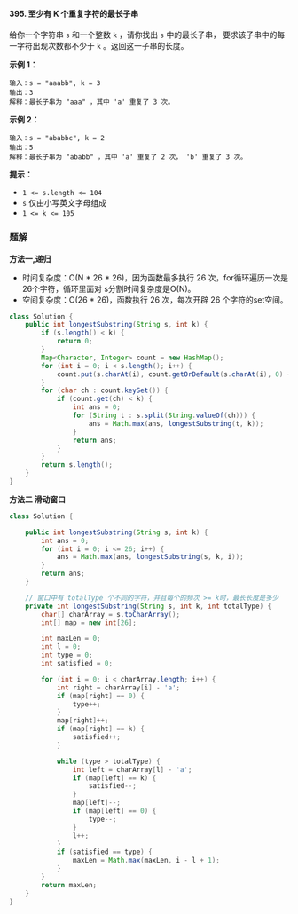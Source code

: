 #### 395. 至少有 K 个重复字符的最长子串

给你一个字符串 `s` 和一个整数 `k` ，请你找出 `s` 中的最长子串， 要求该子串中的每一字符出现次数都不少于 `k` 。返回这一子串的长度。

**示例 1：**

```shell
输入：s = "aaabb", k = 3
输出：3
解释：最长子串为 "aaa" ，其中 'a' 重复了 3 次。
```

**示例 2：**

```shell
输入：s = "ababbc", k = 2
输出：5
解释：最长子串为 "ababb" ，其中 'a' 重复了 2 次， 'b' 重复了 3 次。
```

**提示：**

- `1 <= s.length <= 104`
- `s` 仅由小写英文字母组成
- `1 <= k <= 105`

### 题解

**方法一,递归**

* 时间复杂度：O(N * 26 * 26)，因为函数最多执行 26 次，for循环遍历一次是26个字符，循环里面对 s分割时间复杂度是O(N)。
* 空间复杂度：O(26 * 26)，函数执行 26 次，每次开辟 26 个字符的set空间。

```java
class Solution {
    public int longestSubstring(String s, int k) {
        if (s.length() < k) {
            return 0;
        }
        Map<Character, Integer> count = new HashMap();
        for (int i = 0; i < s.length(); i++) {
            count.put(s.charAt(i), count.getOrDefault(s.charAt(i), 0) + 1);
        }
        for (char ch : count.keySet()) {
            if (count.get(ch) < k) {
                int ans = 0;
                for (String t : s.split(String.valueOf(ch))) {
                    ans = Math.max(ans, longestSubstring(t, k));
                }
                return ans;
            }
        }
        return s.length();
    }
}
```

**方法二 滑动窗口**

```java
class Solution {

    public int longestSubstring(String s, int k) {
        int ans = 0;
        for (int i = 0; i <= 26; i++) {
            ans = Math.max(ans, longestSubstring(s, k, i));
        }
        return ans;
    }

    // 窗口中有 totalType 个不同的字符，并且每个的频次 >= k时，最长长度是多少
    private int longestSubstring(String s, int k, int totalType) {
        char[] charArray = s.toCharArray();
        int[] map = new int[26];

        int maxLen = 0;
        int l = 0;
        int type = 0;
        int satisfied = 0;

        for (int i = 0; i < charArray.length; i++) {
            int right = charArray[i] - 'a';
            if (map[right] == 0) {
                type++;
            }
            map[right]++;
            if (map[right] == k) {
                satisfied++;
            }

            while (type > totalType) {
                int left = charArray[l] - 'a';
                if (map[left] == k) {
                    satisfied--;
                }
                map[left]--;
                if (map[left] == 0) {
                    type--;
                }
                l++;
            }
            if (satisfied == type) {
                maxLen = Math.max(maxLen, i - l + 1);
            }
        }
        return maxLen;
    }
}
```

